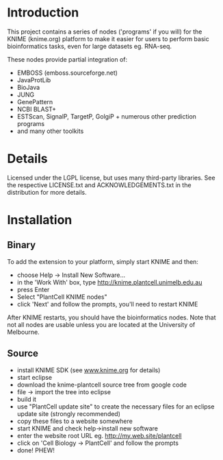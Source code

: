 # Introduction #

This project contains a series of nodes ('programs' if you will) for
the KNIME (knime.org) platform to make it easier for users to perform basic bioinformatics tasks, even for large datasets eg. RNA-seq.

These nodes provide partial integration of:
  * EMBOSS (emboss.sourceforge.net)
  * JavaProtLib
  * BioJava
  * JUNG
  * GenePattern
  * NCBI BLAST+
  * ESTScan, SignalP, TargetP, GolgiP + numerous other prediction programs
  * and many other toolkits

# Details #

Licensed under the LGPL license, but uses many third-party libraries. See the respective LICENSE.txt and ACKNOWLEDGEMENTS.txt in the distribution for more details.

# Installation #

## Binary ##

To add the extension to your platform, simply start KNIME and then:
  * choose Help -> Install New Software...
  * in the 'Work With' box, type http://knime.plantcell.unimelb.edu.au
  * press Enter
  * Select "PlantCell KNIME nodes"
  * click 'Next' and follow the prompts, you'll need to restart KNIME

After KNIME restarts, you should have the bioinformatics nodes. Note that not all nodes are usable unless you are located at the University of Melbourne.

## Source ##

  * install KNIME SDK (see www.knime.org for details)
  * start eclipse
  * download the knime-plantcell source tree from google code
  * file -> import the tree into eclipse
  * build it
  * use "PlantCell update site" to create the necessary files for an eclipse update site (strongly recommended)
  * copy these files to a website somewhere
  * start KNIME and check help->install new software
  * enter the website root URL eg. http://my.web.site/plantcell
  * click on 'Cell Biology -> PlantCell' and follow the prompts
  * done! PHEW!